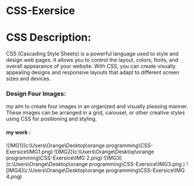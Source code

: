 # CSS-Exersice



# CSS Description:

CSS (Cascading Style Sheets) is a powerful language used to style and design web pages.
It allows you to control the layout, colors, 
fonts, and overall appearance of your website. With CSS, 
you can create visually appealing designs and responsive layouts that adapt to different screen sizes and devices.


### Design Four Images:
 my aim to create  four images in an organized and visually pleasing manner. 
 These images can be arranged in a grid, carousel, 
 or other creative styles using CSS for positioning and styling.


 #### my work :
 
 ![IMG1](c:\Users\Orange\Desktop\orange programming\CSS-Exersice\IMG1.png)
![IMG2](c:\Users\Orange\Desktop\orange programming\CSS-Exersice\IMG 2.png)
![IMG3](c:\Users\Orange\Desktop\orange programming\CSS-Exersice\IMG3.png )
![IMG4](c:\Users\Orange\Desktop\orange programming\CSS-Exersice\IMG 4.png)